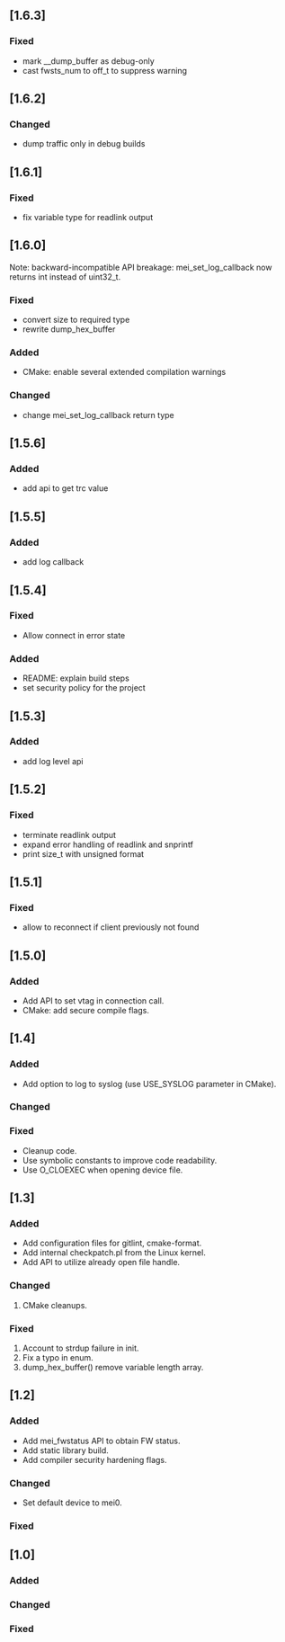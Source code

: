 ## [1.6.3]

### Fixed
 -  mark __dump_buffer as debug-only
 -  cast fwsts_num to off_t to suppress warning

## [1.6.2]

### Changed
 - dump traffic only in debug builds

## [1.6.1]

### Fixed
 - fix variable type for readlink output

## [1.6.0]

Note: backward-incompatible API breakage:
      mei_set_log_callback now returns int instead of uint32_t.

### Fixed
 - convert size to required type
 - rewrite dump_hex_buffer

### Added
 - CMake: enable several extended compilation warnings

### Changed
 - change mei_set_log_callback return type

## [1.5.6]

### Added
 - add api to get trc value

## [1.5.5]

### Added
 - add log callback

## [1.5.4]

### Fixed
 - Allow connect in error state

### Added
 - README: explain build steps
 - set security policy for the project

## [1.5.3]

### Added
 - add log level api

## [1.5.2]

### Fixed
 - terminate readlink output
 - expand error handling of readlink and snprintf
 - print size_t with unsigned format

## [1.5.1]

### Fixed
 - allow to reconnect if client previously not found

## [1.5.0]

### Added
 - Add API to set vtag in connection call.
 - CMake: add secure compile flags.

## [1.4]

### Added
 - Add option to log to syslog (use USE_SYSLOG parameter in CMake).

### Changed

### Fixed
 - Cleanup code.
 - Use symbolic constants to improve code readability.
 - Use O_CLOEXEC when opening device file.

## [1.3]

### Added

 - Add configuration files for gitlint, cmake-format.
 - Add internal checkpatch.pl from the Linux kernel.
 - Add API to utilize already open file handle.

### Changed

1. CMake cleanups.

### Fixed

1. Account to strdup failure in init.
2. Fix a typo in enum.
3. dump_hex_buffer() remove variable length array.

## [1.2]

### Added

 - Add mei_fwstatus API to obtain FW status.
 - Add static library build.
 - Add compiler security hardening flags.

### Changed
 - Set default device to mei0.

### Fixed

## [1.0]

### Added

### Changed

### Fixed
